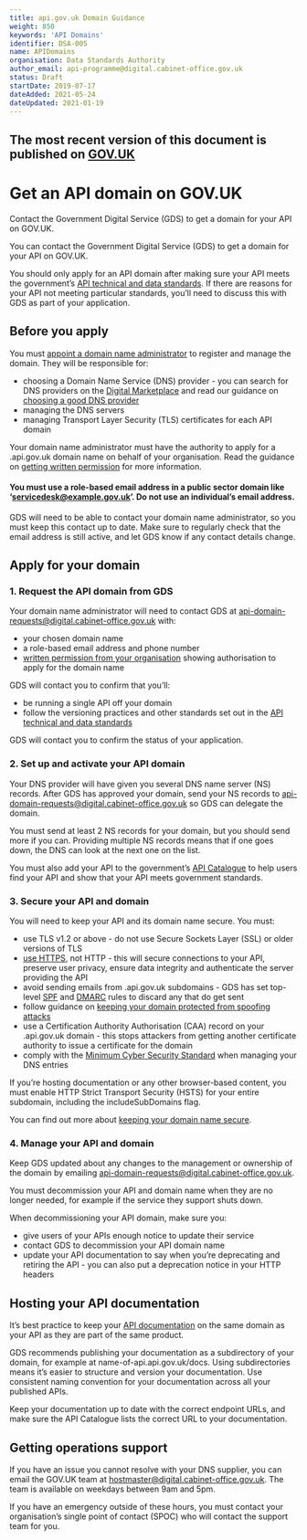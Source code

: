 ```yaml
---
title: api.gov.uk Domain Guidance
weight: 850
keywords: 'API Domains'
identifier: DSA-005
name: APIDomains
organisation: Data Standards Authority
author_email: api-programme@digital.cabinet-office.gov.uk
status: Draft
startDate: 2019-07-17
dateAdded: 2021-05-24
dateUpdated: 2021-01-19
---
```


## The most recent version of this document is published on [GOV.UK](https://www.gov.uk/guidance/get-an-api-domain-on-govuk)


# Get an API domain on GOV.UK

Contact the Government Digital Service (GDS) to get a domain for your API on GOV.UK.

You can contact the Government Digital Service (GDS) to get a domain for your API on GOV.UK.

You should only apply for an API domain after making sure your API meets the government’s [API technical and data standards](https://www.gov.uk/guidance/gds-api-technical-and-data-standards). If there are reasons for your API not meeting particular standards, you’ll need to discuss this with GDS as part of your application.

## Before you apply

You must [appoint a domain name administrator](https://www.gov.uk/guidance/appoint-a-govuk-domain-name-administrator) to register and manage the domain. They will be responsible for:

-   choosing a Domain Name Service (DNS) provider - you can search for DNS providers on the [Digital Marketplace](https://www.gov.uk/digital-marketplace) and read our guidance on [choosing a good DNS provider](https://www.gov.uk/guidance/choose-a-good-registrar-or-dns-provider)
-   managing the DNS servers
-   managing Transport Layer Security (TLS) certificates for each API domain

Your domain name administrator must have the authority to apply for a .api.gov.uk domain name on behalf of your organisation. Read the guidance on [getting written permission](https://www.gov.uk/guidance/get-permission-to-apply-for-a-govuk-domain-name) for more information.

#### You must use a role-based email address in a public sector domain like ‘servicedesk@example.gov.uk’. Do not use an individual’s email address.

GDS will need to be able to contact your domain name administrator, so you must keep this contact up to date. Make sure to regularly check that the email address is still active, and let GDS know if any contact details change.

## Apply for your domain

### 1\. Request the API domain from GDS

Your domain name administrator will need to contact GDS at [api-domain-requests@digital.cabinet-office.gov.uk](mailto:api-domain-requests@digital.cabinet-office.gov.uk) with:

-   your chosen domain name
-   a role-based email address and phone number
-   [written permission from your organisation](https://www.gov.uk/guidance/get-permission-to-apply-for-a-govuk-domain-name) showing authorisation to apply for the domain name

GDS will contact you to confirm that you’ll:

-   be running a single API off your domain
-   follow the versioning practices and other standards set out in the [API technical and data standards](https://www.gov.uk/guidance/gds-api-technical-and-data-standards)

GDS will contact you to confirm the status of your application.

### 2\. Set up and activate your API domain

Your DNS provider will have given you several DNS name server (NS) records. After GDS has approved your domain, send your NS records to [api-domain-requests@digital.cabinet-office.gov.uk](mailto:api-domain-requests@digital.cabinet-office.gov.uk) so GDS can delegate the domain.

You must send at least 2 NS records for your domain, but you should send more if you can. Providing multiple NS records means that if one goes down, the DNS can look at the next one on the list.

You must also add your API to the government’s [API Catalogue](https://www.api.gov.uk/) to help users find your API and show that your API meets government standards.

### 3\. Secure your API and domain

You will need to keep your API and its domain name secure. You must:

-   use TLS v1.2 or above - do not use Secure Sockets Layer (SSL) or older versions of TLS
-   [use HTTPS](https://www.gov.uk/service-manual/technology/using-https), not HTTP - this will secure connections to your API, preserve user privacy, ensure data integrity and authenticate the server providing the API
-   avoid sending emails from .api.gov.uk subdomains - GDS has set top-level [SPF](https://www.gov.uk/government/publications/email-security-standards/sender-policy-framework-spf) and [DMARC](https://www.gov.uk/government/publications/email-security-standards/domain-based-message-authentication-reporting-and-conformance-dmarc) rules to discard any that do get sent
-   follow guidance on [keeping your domain protected from spoofing attacks](https://www.gov.uk/guidance/protect-domains-that-dont-send-email)
-   use a Certification Authority Authorisation (CAA) record on your .api.gov.uk domain - this stops attackers from getting another certificate authority to issue a certificate for the domain
-   comply with the [Minimum Cyber Security Standard](https://www.gov.uk/government/publications/the-minimum-cyber-security-standard) when managing your DNS entries

If you’re hosting documentation or any other browser-based content, you must enable HTTP Strict Transport Security (HSTS) for your entire subdomain, including the includeSubDomains flag.

You can find out more about [keeping your domain name secure](https://www.gov.uk/guidance/keeping-your-domain-name-secure).

### 4\. Manage your API and domain

Keep GDS updated about any changes to the management or ownership of the domain by emailing [api-domain-requests@digital.cabinet-office.gov.uk](mailto:api-domain-requests@digital.cabinet-office.gov.uk).

You must decommission your API and domain name when they are no longer needed, for example if the service they support shuts down.

When decommissioning your API domain, make sure you:

-   give users of your APIs enough notice to update their service
-   contact GDS to decommission your API domain name
-   update your API documentation to say when you’re deprecating and retiring the API - you can also put a deprecation notice in your HTTP headers

## Hosting your API documentation

It’s best practice to keep your [API documentation](https://www.gov.uk/guidance/how-to-document-apis) on the same domain as your API as they are part of the same product.

GDS recommends publishing your documentation as a subdirectory of your domain, for example at name-of-api.api.gov.uk/docs. Using subdirectories means it’s easier to structure and version your documentation. Use consistent naming convention for your documentation across all your published APIs.

Keep your documentation up to date with the correct endpoint URLs, and make sure the API Catalogue lists the correct URL to your documentation.

## Getting operations support

If you have an issue you cannot resolve with your DNS supplier, you can email the GOV.UK team at [hostmaster@digital.cabinet-office.gov.uk](mailto:hostmaster@digital.cabinet-office.gov.uk). The team is available on weekdays between 9am and 5pm.

If you have an emergency outside of these hours, you must contact your organisation’s single point of contact (SPOC) who will contact the support team for you.